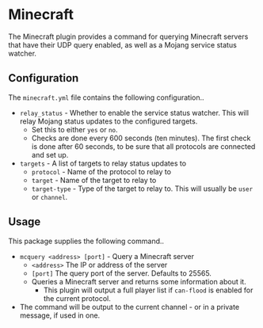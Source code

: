 Minecraft
========================

The Minecraft plugin provides a command for querying Minecraft servers
that have their UDP query enabled, as well as a Mojang service status
watcher.

## Configuration

The `minecraft.yml` file contains the following configuration..
* `relay_status` - Whether to enable the service status watcher. This will relay Mojang status updates to the configured targets.
  * Set this to either `yes` or `no`.
  * Checks are done every 600 seconds (ten minutes). The first check is done after 60 seconds, to be sure that all protocols are connected and set up.
* `targets` - A list of targets to relay status updates to
  * `protocol` - Name of the protocol to relay to
  * `target` - Name of the target to relay to
  * `target-type` - Type of the target to relay to. This will usually be `user` or `channel`.

## Usage

This package supplies the following command..
* `mcquery <address> [port]` - Query a Minecraft server
  * `<address>` The IP or address of the server
  * `[port]` The query port of the server. Defaults to 25565.
  * Queries a Minecraft server and returns some information about it.
    * This plugin will output a full player list if `can-flood` is enabled for the current protocol.
* The command will be output to the current channel - or in a private message, if used in one.